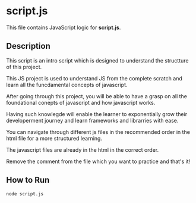 # script.js

This file contains JavaScript logic for **script.js**.

## Description

This script is an intro script which is designed to understand the structture of this project.

This JS project is used to understand JS from the complete scratch and learn all the funcdamental concepts of javascript.

After going through this project, you will be able to have a grasp on all the foundational conepts of javascript and how javascript works.

Having such knowlegde will enable the learner to exponentially grow their developerment journey and learn frameworks and librarries with ease.

You can navigate through different js files in the recommended order in the html file for a more structured learning.

The javascript files are already in the html in the correct order.

Remove the comment from the file which you want to practice and that's it!

## How to Run

```bash
node script.js
```
